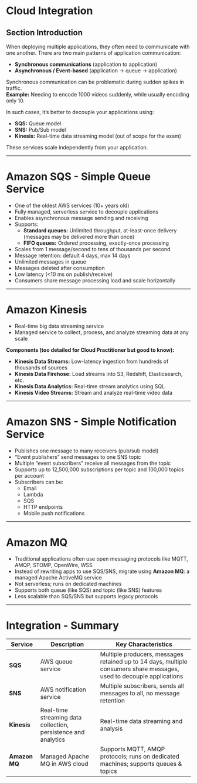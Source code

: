 # Cloud Integration


## Section Introduction

When deploying multiple applications, they often need to communicate with one another. There are two main patterns of application communication:

- **Synchronous communications** (application to application)  
- **Asynchronous / Event-based** (application → queue → application)  

Synchronous communication can be problematic during sudden spikes in traffic.  
**Example:** Needing to encode 1000 videos suddenly, while usually encoding only 10.

In such cases, it’s better to decouple your applications using:

- **SQS:** Queue model  
- **SNS:** Pub/Sub model  
- **Kinesis:** Real-time data streaming model (out of scope for the exam)  

These services scale independently from your application.

---

# Amazon SQS - Simple Queue Service

- One of the oldest AWS services (10+ years old)  
- Fully managed, serverless service to decouple applications  
- Enables asynchronous message sending and receiving  
- Supports:
  - **Standard queues:** Unlimited throughput, at-least-once delivery (messages may be delivered more than once)
  - **FIFO queues:** Ordered processing, exactly-once processing  
- Scales from 1 message/second to tens of thousands per second  
- Message retention: default 4 days, max 14 days  
- Unlimited messages in queue  
- Messages deleted after consumption  
- Low latency (<10 ms on publish/receive)  
- Consumers share message processing load and scale horizontally

---

# Amazon Kinesis

- Real-time big data streaming service  
- Managed service to collect, process, and analyze streaming data at any scale  

**Components (too detailed for Cloud Practitioner but good to know):**

- **Kinesis Data Streams:** Low-latency ingestion from hundreds of thousands of sources  
- **Kinesis Data Firehose:** Load streams into S3, Redshift, Elasticsearch, etc.  
- **Kinesis Data Analytics:** Real-time stream analytics using SQL  
- **Kinesis Video Streams:** Stream and analyze real-time video data  

---

# Amazon SNS - Simple Notification Service

- Publishes one message to many receivers (pub/sub model)  
- “Event publishers” send messages to one SNS topic  
- Multiple “event subscribers” receive all messages from the topic  
- Supports up to 12,500,000 subscriptions per topic and 100,000 topics per account  
- Subscribers can be:
  - Email  
  - Lambda  
  - SQS  
  - HTTP endpoints  
  - Mobile push notifications  

---

# Amazon MQ

- Traditional applications often use open messaging protocols like MQTT, AMQP, STOMP, OpenWire, WSS  
- Instead of rewriting apps to use SQS/SNS, migrate using **Amazon MQ**: a managed Apache ActiveMQ service  
- Not serverless; runs on dedicated machines  
- Supports both queue (like SQS) and topic (like SNS) features  
- Less scalable than SQS/SNS but supports legacy protocols  

---

# Integration - Summary

| Service     | Description                                        | Key Characteristics                                  |
|-------------|--------------------------------------------------|-----------------------------------------------------|
| **SQS**     | AWS queue service                                 | Multiple producers, messages retained up to 14 days, multiple consumers share messages, used to decouple applications |
| **SNS**     | AWS notification service                          | Multiple subscribers, sends all messages to all, no message retention |
| **Kinesis** | Real-time streaming data collection, persistence and analytics | Real-time data streaming and analysis                 |
| **Amazon MQ** | Managed Apache MQ in AWS cloud                   | Supports MQTT, AMQP protocols; runs on dedicated machines; supports queues & topics |

